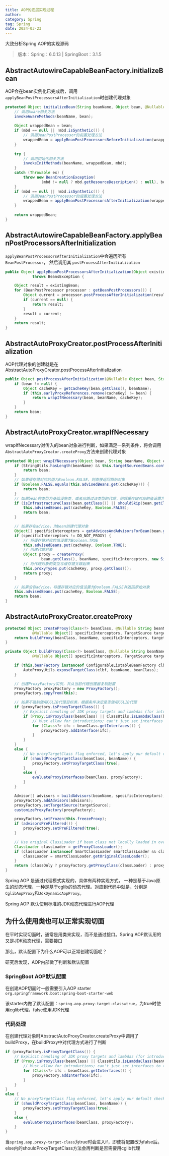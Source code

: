 ```yaml
---
title: AOP的底层实现过程
author:
category: Spring
tag: Spring
date: 2024-03-23
---
```


大致分析Spring AOP的实现源码

> 版本：Spring：6.0.13 | SpringBoot：3.1.5

## AbstractAutowireCapableBeanFactory.initializeBean

AOP会在bean实例化已完成后，调用`applyBeanPostProcessorsAfterInitialization`时创建代理对象

```java
protected Object initializeBean(String beanName, Object bean, @Nullable RootBeanDefinition mbd) {
    // 调用Aware相关方法
	invokeAwareMethods(beanName, bean);
	
	Object wrappedBean = bean;
	if (mbd == null || !mbd.isSynthetic()) {
	    // 调用BeanPostProcessor的前置处理方法
		wrappedBean = applyBeanPostProcessorsBeforeInitialization(wrappedBean, beanName);
	}
	
	try {
	    // 调用初始化相关方法
		invokeInitMethods(beanName, wrappedBean, mbd);
	}
	catch (Throwable ex) {
		throw new BeanCreationException(
				(mbd != null ? mbd.getResourceDescription() : null), beanName, ex.getMessage(), ex);
	}
	if (mbd == null || !mbd.isSynthetic()) {
	    // 调用BeanPostProcessor的后置处理方法
		wrappedBean = applyBeanPostProcessorsAfterInitialization(wrappedBean, beanName);
	}
	
	return wrappedBean;
}
```

## AbstractAutowireCapableBeanFactory.applyBeanPostProcessorsAfterInitialization

`applyBeanPostProcessorsAfterInitialization`中会遍历所有`BeanPostProcessor`， 然后调用其
`postProcessAfterInitialization`

```java
public Object applyBeanPostProcessorsAfterInitialization(Object existingBean, String beanName)
			throws BeansException {

    Object result = existingBean;
    for (BeanPostProcessor processor : getBeanPostProcessors()) {
        Object current = processor.postProcessAfterInitialization(result, beanName);
        if (current == null) {
            return result;
        }
        result = current;
    }
    return result;
}
```

## AbstractAutoProxyCreator.postProcessAfterInitialization

AOP代理对象的创建就是在AbstractAutoProxyCreator.postProcessAfterInitialization

```java
public Object postProcessAfterInitialization(@Nullable Object bean, String beanName) {
    if (bean != null) {
        Object cacheKey = getCacheKey(bean.getClass(), beanName);
        if (this.earlyProxyReferences.remove(cacheKey) != bean) {
            return wrapIfNecessary(bean, beanName, cacheKey);
        }
    }
    return bean;
}
```

## AbstractAutoProxyCreator.wrapIfNecessary

wrapIfNecessary对传入的bean对象进行判断，如果满足一系列条件，将会调用`AbstractAutoProxyCreator.createProxy`方法来创建代理对象

```java
protected Object wrapIfNecessary(Object bean, String beanName, Object cacheKey) {
    if (StringUtils.hasLength(beanName) && this.targetSourcedBeans.contains(beanName)) {
        return bean;
    }
    // 如果缓存键对应的值为Boolean.FALSE，则直接返回原始对象
    if (Boolean.FALSE.equals(this.advisedBeans.get(cacheKey))) {
        return bean;
    }
    // 如果bean的类型为基础设施类，或者应跳过该类型的代理，则将缓存键对应的值设置为Boolean.FALSE并返回原始对象
    if (isInfrastructureClass(bean.getClass()) || shouldSkip(bean.getClass(), beanName)) {
        this.advisedBeans.put(cacheKey, Boolean.FALSE);
        return bean;
    }

    // 如果存在advice，为bean创建代理对象
    Object[] specificInterceptors = getAdvicesAndAdvisorsForBean(bean.getClass(), beanName, null);
    if (specificInterceptors != DO_NOT_PROXY) {
        // 将缓存键对应的值设置为Boolean.TRUE
        this.advisedBeans.put(cacheKey, Boolean.TRUE);
        // 创建代理对象
        Object proxy = createProxy(
                bean.getClass(), beanName, specificInterceptors, new SingletonTargetSource(bean));
        // 将代理对象的类型与缓存键关联起来
        this.proxyTypes.put(cacheKey, proxy.getClass());
        return proxy;
    }

    // 如果没有advice，将缓存键对应的值设置为Boolean.FALSE并返回原始对象
    this.advisedBeans.put(cacheKey, Boolean.FALSE);
    return bean;
}
```

## AbstractAutoProxyCreator.createProxy

```java
protected Object createProxy(Class<?> beanClass, @Nullable String beanName,
			@Nullable Object[] specificInterceptors, TargetSource targetSource) {
    return buildProxy(beanClass, beanName, specificInterceptors, targetSource, false);
}

private Object buildProxy(Class<?> beanClass, @Nullable String beanName,
			@Nullable Object[] specificInterceptors, TargetSource targetSource, boolean classOnly) {

    if (this.beanFactory instanceof ConfigurableListableBeanFactory clbf) {
        AutoProxyUtils.exposeTargetClass(clbf, beanName, beanClass);
    }

    // 创建ProxyFactory实例，并从当前代理创建器复制配置
    ProxyFactory proxyFactory = new ProxyFactory();
    proxyFactory.copyFrom(this);

    // 如果不强制使用CGLIB代理目标类，根据条件决定是否使用CGLIB代理
    if (proxyFactory.isProxyTargetClass()) {
        // Explicit handling of JDK proxy targets and lambdas (for introduction advice scenarios)
        if (Proxy.isProxyClass(beanClass) || ClassUtils.isLambdaClass(beanClass)) {
            // Must allow for introductions; can't just set interfaces to the proxy's interfaces only.
            for (Class<?> ifc : beanClass.getInterfaces()) {
                proxyFactory.addInterface(ifc);
            }
        }
    }
    else {
        // No proxyTargetClass flag enforced, let's apply our default checks...
        if (shouldProxyTargetClass(beanClass, beanName)) {
            proxyFactory.setProxyTargetClass(true);
        }
        else {
            evaluateProxyInterfaces(beanClass, proxyFactory);
        }
    }

    Advisor[] advisors = buildAdvisors(beanName, specificInterceptors);
    proxyFactory.addAdvisors(advisors);
    proxyFactory.setTargetSource(targetSource);
    customizeProxyFactory(proxyFactory);

    proxyFactory.setFrozen(this.freezeProxy);
    if (advisorsPreFiltered()) {
        proxyFactory.setPreFiltered(true);
    }

    // Use original ClassLoader if bean class not locally loaded in overriding class loader
    ClassLoader classLoader = getProxyClassLoader();
    if (classLoader instanceof SmartClassLoader smartClassLoader && classLoader != beanClass.getClassLoader()) {
        classLoader = smartClassLoader.getOriginalClassLoader();
    }
    return (classOnly ? proxyFactory.getProxyClass(classLoader) : proxyFactory.getProxy(classLoader));
}
```

Spring AOP 是通过代理模式实现的，具体有两种实现方式，
一种是基于Java原生的动态代理，一种是基于cglib的动态代理。对应到代码中就是，分别是`CglibAopProxy`和`JdkDynamicAopProxy`。

Spring AOP 默认使用标准的JDK动态代理进行AOP代理

## 为什么使用类也可以正常实现切面

在平时实现切面时，通常是用类来实现，而不是通过接口。Spring AOP默认用的又是JDK动态代理，需要接口

那么，默认配置下为什么AOP可以正常创建切面呢？

研究后发现，AOP内部做了判断和默认配置

### SpringBoot AOP默认配置

在创建AOP切面时一般需要引入AOP starter `org.springframework.boot:spring-boot-starter-web`

该starter内做了默认配置：`spring.aop.proxy-target-class=true`，为true时使用cglib代理，false使用JDK代理

### 代码处理

在创建代理对象时AbstractAutoProxyCreator.createProxy中调用了buildProxy，在buildProxy中对代理方式进行了判断

```java
if (proxyFactory.isProxyTargetClass()) {
    // Explicit handling of JDK proxy targets and lambdas (for introduction advice scenarios)
    if (Proxy.isProxyClass(beanClass) || ClassUtils.isLambdaClass(beanClass)) {
        // Must allow for introductions; can't just set interfaces to the proxy's interfaces only.
        for (Class<?> ifc : beanClass.getInterfaces()) {
            proxyFactory.addInterface(ifc);
        }
    }
}
else {
    // No proxyTargetClass flag enforced, let's apply our default checks...
    if (shouldProxyTargetClass(beanClass, beanName)) {
        proxyFactory.setProxyTargetClass(true);
    }
    else {
        evaluateProxyInterfaces(beanClass, proxyFactory);
    }
}
```

当`spring.aop.proxy-target-class`为true时会进入if，即使将配置改为false后。else内的shouldProxyTargetClass方法会再判断是否需要用cglib代理
